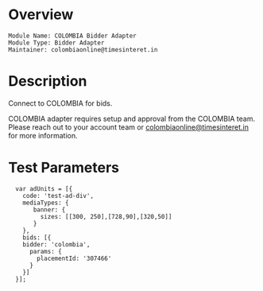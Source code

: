 # Overview

```
Module Name: COLOMBIA Bidder Adapter
Module Type: Bidder Adapter
Maintainer: colombiaonline@timesinteret.in
```

# Description

Connect to COLOMBIA for bids.

COLOMBIA adapter requires setup and approval from the COLOMBIA team. Please reach out to your account team or colombiaonline@timesinteret.in for more information.

# Test Parameters
```
  var adUnits = [{
    code: 'test-ad-div',
    mediaTypes: {
       banner: {
         sizes: [[300, 250],[728,90],[320,50]]
       }
    },
    bids: [{
    bidder: 'colombia',
      params: { 
        placementId: '307466'
      }
    }]
  }];
```
